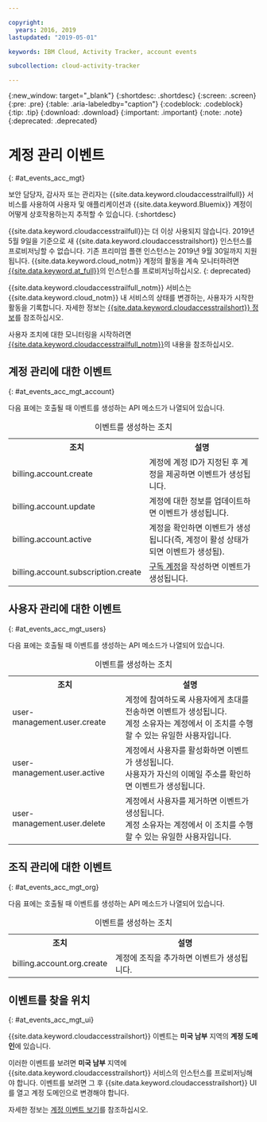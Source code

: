 ```yaml
---

copyright:
  years: 2016, 2019
lastupdated: "2019-05-01"

keywords: IBM Cloud, Activity Tracker, account events

subcollection: cloud-activity-tracker

---
```


{:new_window: target="_blank"}
{:shortdesc: .shortdesc}
{:screen: .screen}
{:pre: .pre}
{:table: .aria-labeledby="caption"}
{:codeblock: .codeblock}
{:tip: .tip}
{:download: .download}
{:important: .important}
{:note: .note}
{:deprecated: .deprecated}

# 계정 관리 이벤트  
{: #at_events_acc_mgt}

보안 담당자, 감사자 또는 관리자는 {{site.data.keyword.cloudaccesstrailfull}} 서비스를 사용하여 사용자 및 애플리케이션과 {{site.data.keyword.Bluemix}} 계정이 어떻게 상호작용하는지 추적할 수 있습니다. 
{:shortdesc}

{{site.data.keyword.cloudaccesstrailfull}}는 더 이상 사용되지 않습니다. 2019년 5월 9일을 기준으로 새 {{site.data.keyword.cloudaccesstrailshort}} 인스턴스를 프로비저닝할 수 없습니다. 기존 프리미엄 플랜 인스턴스는 2019년 9월 30일까지 지원됩니다. {{site.data.keyword.cloud_notm}} 계정의 활동을 계속 모니터하려면 [{{site.data.keyword.at_full}}](/docs/services/Activity-Tracker-with-LogDNA?topic=logdnaat-getting-started#getting-started)의 인스턴스를 프로비저닝하십시오.
{: deprecated}

{{site.data.keyword.cloudaccesstrailfull_notm}} 서비스는 {{site.data.keyword.cloud_notm}} 내 서비스의 상태를 변경하는, 사용자가 시작한 활동을 기록합니다. 자세한 정보는 [{{site.data.keyword.cloudaccesstrailshort}} 정보](/docs/services/cloud-activity-tracker?topic=cloud-activity-tracker-activity_tracker_ov#activity_tracker_ov)를 참조하십시오.

사용자 조치에 대한 모니터링을 시작하려면 [{{site.data.keyword.cloudaccesstrailfull_notm}}](/docs/services/cloud-activity-tracker?topic=cloud-activity-tracker-getting-started)의 내용을 참조하십시오. 



## 계정 관리에 대한 이벤트
{: #at_events_acc_mgt_account}

다음 표에는 호출될 때 이벤트를 생성하는 API 메소드가 나열되어 있습니다.

<table>
  <caption>이벤트를 생성하는 조치</caption>
  <tr>
    <th>조치</th>
	  <th>설명</th>
  </tr>
  <tr>
    <td>billing.account.create</td>
	  <td>계정에 계정 ID가 지정된 후 계정을 제공하면 이벤트가 생성됩니다.</td>
  </tr>
  <tr>
    <td>billing.account.update</td>
	  <td>계정에 대한 정보를 업데이트하면 이벤트가 생성됩니다.</td>
  </tr>
  <tr>
    <td>billing.account.active</td>
	  <td>계정을 확인하면 이벤트가 생성됩니다(즉, 계정이 활성 상태가 되면 이벤트가 생성됨).</td>
  </tr>
  <tr>
    <td>billing.account.subscription.create</td>
	  <td><a href="/docs/account?topic=account-accounts#subscription-account">구독 계정</a>을 작성하면 이벤트가 생성됩니다.</td>
  </tr>
</table>



## 사용자 관리에 대한 이벤트
{: #at_events_acc_mgt_users}

다음 표에는 호출될 때 이벤트를 생성하는 API 메소드가 나열되어 있습니다.

<table>
  <caption>이벤트를 생성하는 조치</caption>
  <tr>
    <th>조치</th>
	  <th>설명</th>
  </tr>
  <tr>
    <td>user-management.user.create</td>
	  <td>계정에 참여하도록 사용자에게 초대를 전송하면 이벤트가 생성됩니다. </br>계정 소유자는 계정에서 이 조치를 수행할 수 있는 유일한 사용자입니다.</td>
  </tr>
  <tr>
    <td>user-management.user.active</td>
	  <td>계정에서 사용자를 활성화하면 이벤트가 생성됩니다. </br>사용자가 자신의 이메일 주소를 확인하면 이벤트가 생성됩니다.</td>
  </tr>
  <tr>
    <td>user-management.user.delete</td>
	  <td>계정에서 사용자를 제거하면 이벤트가 생성됩니다. </br>계정 소유자는 계정에서 이 조치를 수행할 수 있는 유일한 사용자입니다.</td>
  </tr>
</table>

## 조직 관리에 대한 이벤트
{: #at_events_acc_mgt_org}

다음 표에는 호출될 때 이벤트를 생성하는 API 메소드가 나열되어 있습니다.

<table>
  <caption>이벤트를 생성하는 조치</caption>
  <tr>
    <th>조치</th>
	  <th>설명</th>
  </tr>
  <tr>
    <td>billing.account.org.create</td>
	  <td>계정에 조직을 추가하면 이벤트가 생성됩니다.</td>
  </tr>
</table>

## 이벤트를 찾을 위치
{: #at_events_acc_mgt_ui}

{{site.data.keyword.cloudaccesstrailshort}} 이벤트는 **미국 남부** 지역의 **계정 도메인**에 있습니다. 

이러한 이벤트를 보려면 **미국 남부** 지역에 {{site.data.keyword.cloudaccesstrailshort}} 서비스의 인스턴스를 프로비저닝해야 합니다. 이벤트를 보려면 그 후 {{site.data.keyword.cloudaccesstrailshort}} UI를 열고 계정 도메인으로 변경해야 합니다. 

자세한 정보는 [계정 이벤트 보기](/docs/services/cloud-activity-tracker/how-to/manage-events-ui?topic=cloud-activity-tracker-view_acc_events#view_acc_events_account_events)를 참조하십시오.








